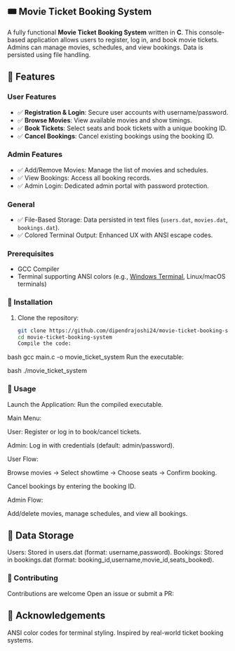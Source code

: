 ## 🎟️ Movie Ticket Booking System
A fully functional **Movie Ticket Booking System** written in **C**. This console-based application allows users to register, log in, and book movie tickets. Admins can manage movies, schedules, and view bookings. Data is persisted using file handling.
## 📌 Features
### User Features

- ✅ **Registration & Login**: Secure user accounts with username/password.
- ✅ **Browse Movies**: View available movies and show timings.
- ✅ **Book Tickets**: Select seats and book tickets with a unique booking ID.
- ✅ **Cancel Bookings**: Cancel existing bookings using the booking ID.

### Admin Features
- ✅ Add/Remove Movies: Manage the list of movies and schedules.
- ✅ View Bookings: Access all booking records.
- ✅ Admin Login: Dedicated admin portal with password protection.

### General
- ✅ File-Based Storage: Data persisted in text files (`users.dat`, `movies.dat`, `bookings.dat`).
- ✅ Colored Terminal Output: Enhanced UX with ANSI escape codes.

### Prerequisites
- GCC Compiler
- Terminal supporting ANSI colors (e.g., [Windows Terminal](https://aka.ms/terminal), Linux/macOS terminals)
### 🚀 Installation
1. Clone the repository:
   ```bash
   git clone https://github.com/dipendrajoshi24/movie-ticket-booking-system.git
   cd movie-ticket-booking-system
   Compile the code:

bash
gcc main.c -o movie_ticket_system
Run the executable:

bash
./movie_ticket_system

### 🎥 Usage
Launch the Application: Run the compiled executable.

Main Menu:

User: Register or log in to book/cancel tickets.

Admin: Log in with credentials (default: admin/password).

User Flow:

Browse movies → Select showtime → Choose seats → Confirm booking.

Cancel bookings by entering the booking ID.

Admin Flow:

Add/delete movies, manage schedules, and view all bookings.

## 💾 Data Storage
Users: Stored in users.dat (format: username,password).
Bookings: Stored in bookings.dat (format: booking_id,username,movie_id,seats_booked).

### 🤝 Contributing
Contributions are welcome Open an issue or submit a PR:

## 🙏 Acknowledgements
ANSI color codes for terminal styling.
Inspired by real-world ticket booking systems.
